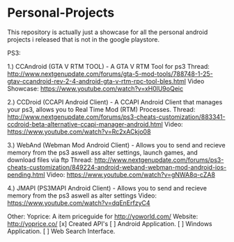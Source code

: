 # Personal-Projects
This repository is actually just a showcase for all the personal android projects i released that is not in the google playstore.

PS3:

1.) CCAndroid (GTA V RTM TOOL) - A GTA V RTM Tool for ps3
Thread: http://www.nextgenupdate.com/forums/gta-5-mod-tools/788748-1-25-gtav-ccandroid-rev-2-4-android-gta-v-rtm-rpc-tool-bles.html
Video Showcase: https://www.youtube.com/watch?v=xH0lU9oQeic

2.) CCDroid (CCAPI Android Client) - A CCAPI Android Client that manages your ps3, allows you to Real Time Mod (RTM) Processes.
Thread: http://www.nextgenupdate.com/forums/ps3-cheats-customization/883341-ccdroid-beta-alternative-ccapi-manager-android.html
Video: https://www.youtube.com/watch?v=Rc2xACkjo08

3.) WebAnd (Webman Mod Android Client) - Allows you to send and recieve memory from the ps3 aswell ass alter settings, launch games, and download files via ftp
Thread: http://www.nextgenupdate.com/forums/ps3-cheats-customization/849224-android-weband-webman-mod-android-ios-pending.html
Video: https://www.youtube.com/watch?v=gNWA8q-cZA8

4.) JMAPI (PS3MAPI Android Client) - Allows you to send and recieve memory from the ps3 aswell as alter settings
Video: https://www.youtube.com/watch?v=dqEnErfzyC4


Other:
Yoprice: A item priceguide for http://yoworld.com/
Website: http://yoprice.co/
[x] Created API's 
[ ] Android Application.
[ ] Windows Application.
[ ] Web Search Interface.
